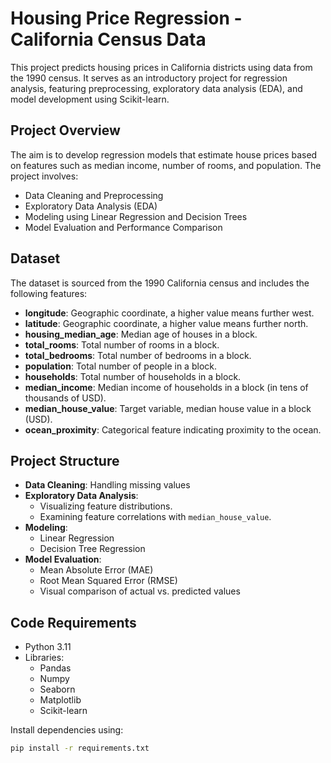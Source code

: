 # Housing Price Regression - California Census Data

This project predicts housing prices in California districts using data from the 1990 census. It serves as an introductory project for regression analysis, featuring preprocessing, exploratory data analysis (EDA), and model development using Scikit-learn.

## Project Overview

The aim is to develop regression models that estimate house prices based on features such as median income, number of rooms, and population. The project involves:

- Data Cleaning and Preprocessing
- Exploratory Data Analysis (EDA)
- Modeling using Linear Regression and Decision Trees
- Model Evaluation and Performance Comparison

## Dataset

The dataset is sourced from the 1990 California census and includes the following features:

- **longitude**: Geographic coordinate, a higher value means further west.
- **latitude**: Geographic coordinate, a higher value means further north.
- **housing_median_age**: Median age of houses in a block.
- **total_rooms**: Total number of rooms in a block.
- **total_bedrooms**: Total number of bedrooms in a block.
- **population**: Total number of people in a block.
- **households**: Total number of households in a block.
- **median_income**: Median income of households in a block (in tens of thousands of USD).
- **median_house_value**: Target variable, median house value in a block (USD).
- **ocean_proximity**: Categorical feature indicating proximity to the ocean.

## Project Structure

- **Data Cleaning**: Handling missing values
- **Exploratory Data Analysis**:
  - Visualizing feature distributions.
  - Examining feature correlations with `median_house_value`.
- **Modeling**:
  - Linear Regression
  - Decision Tree Regression
- **Model Evaluation**:
  - Mean Absolute Error (MAE)
  - Root Mean Squared Error (RMSE)
  - Visual comparison of actual vs. predicted values

## Code Requirements

- Python 3.11
- Libraries:
  - Pandas
  - Numpy
  - Seaborn
  - Matplotlib
  - Scikit-learn

Install dependencies using:

```bash
pip install -r requirements.txt
